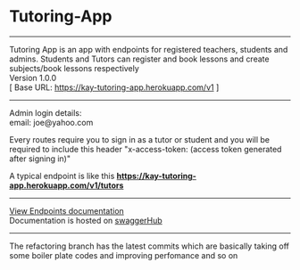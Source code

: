 # Tutoring-App
<hr>
Tutoring App is an app with endpoints for registered teachers, students and admins. Students and Tutors can register and book lessons and create subjects/book lessons respectively<br>
Version 1.0.0 <br>
[ Base URL: <a href="https://kay-tutoring-app.herokuapp.com">https://kay-tutoring-app.herokuapp.com/v1</a> ] <br>

<hr>
Admin login details:<br>
email: joe@yahoo.com<br.
password: pass
<hr>

Every routes require you to sign in as a tutor or student and you will be required to include this header "x-access-token: (access token generated after signing in)"

A typical endpoint is like this <strong> https://kay-tutoring-app.herokuapp.com/v1/tutors</strong><br>
<hr>
<a href="https://kay-tutoring-app.herokuapp.com/" target="_blank">View Endpoints documentation</a><br>
Documentation is hosted on <a href="https://app.swaggerhub.com/apis/lollykrown/Tutoring-App-API/1.0.0" target="_blank">swaggerHub</a>
<br>
<hr>
The refactoring branch has the latest commits which are basically taking off some boiler plate codes and improving perfomance and so on



